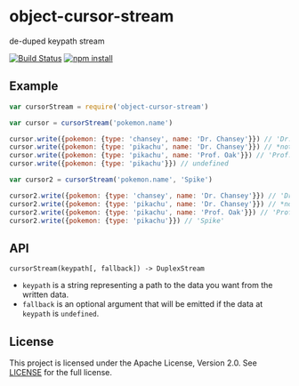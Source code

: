 # object-cursor-stream

de-duped keypath stream

[![Build Status](http://img.shields.io/travis/urbanairship/object-cursor-stream/master.svg?style=flat)](https://travis-ci.org/urbanairship/object-cursor-stream)
[![npm install](http://img.shields.io/npm/dm/object-cursor-stream.svg?style=flat)](https://www.npmjs.org/package/object-cursor-stream)

## Example

```javascript
var cursorStream = require('object-cursor-stream')

var cursor = cursorStream('pokemon.name')

cursor.write({pokemon: {type: 'chansey', name: 'Dr. Chansey'}}) // 'Dr. Chansey'
cursor.write({pokemon: {type: 'pikachu', name: 'Dr. Chansey'}}) // *nothing emitted*
cursor.write({pokemon: {type: 'pikachu', name: 'Prof. Oak'}}) // 'Prof. Oak'
cursor.write({pokemon: {type: 'pikachu'}}) // undefined

var cursor2 = cursorStream('pokemon.name', 'Spike')

cursor2.write({pokemon: {type: 'chansey', name: 'Dr. Chansey'}}) // 'Dr. Chansey'
cursor2.write({pokemon: {type: 'pikachu', name: 'Dr. Chansey'}}) // *nothing emitted*
cursor2.write({pokemon: {type: 'pikachu', name: 'Prof. Oak'}}) // 'Prof. Oak'
cursor2.write({pokemon: {type: 'pikachu'}}) // 'Spike'
```

## API

`cursorStream(keypath[, fallback]) -> DuplexStream`

* `keypath` is a string representing a path to the data you want from the
  written data.
* `fallback` is an optional argument that will be emitted if the data at
  `keypath` is `undefined`.

## License

This project is licensed under the Apache License, Version 2.0. See
[LICENSE][license] for the full license.

[license]: ./LICENSE
